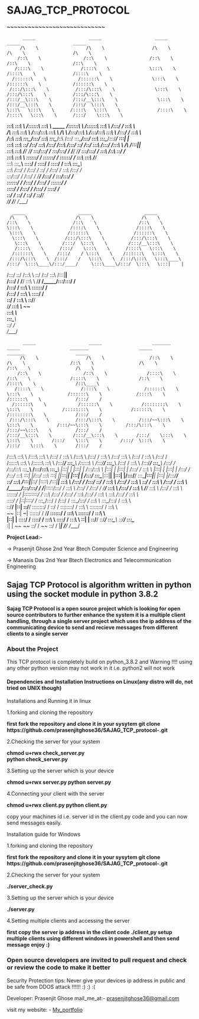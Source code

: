<h1><strong>SAJAG_TCP_PROTOCOL</strong></h1>
<p><strong>~~~~~~~~~~~~~~~~~~~~~~~~~~~~</strong></p>




          _____                    _____                    _____                    _____                    _____                                                                         
         /\    \                  /\    \                  /\    \                  /\    \                  /\    \                                                                        
        /::\    \                /::\    \                /::\    \                /::\    \                /::\    \                                                                       
       /::::\    \              /::::\    \               \:::\    \              /::::\    \              /::::\    \                                                                      
      /::::::\    \            /::::::\    \               \:::\    \            /::::::\    \            /::::::\    \                                                                     
     /:::/\:::\    \          /:::/\:::\    \               \:::\    \          /:::/\:::\    \          /:::/\:::\    \                                                                    
    /:::/__\:::\    \        /:::/__\:::\    \               \:::\    \        /:::/__\:::\    \        /:::/  \:::\    \                                                                   
    \:::\   \:::\    \      /::::\   \:::\    \              /::::\    \      /::::\   \:::\    \      /:::/    \:::\    \                                                                  
  ___\:::\   \:::\    \    /::::::\   \:::\    \    _____   /::::::\    \    /::::::\   \:::\    \    /:::/    / \:::\    \                                                                 
 /\   \:::\   \:::\    \  /:::/\:::\   \:::\    \  /\    \ /:::/\:::\    \  /:::/\:::\   \:::\    \  /:::/    /   \:::\ ___\                                                                
/::\   \:::\   \:::\____\/:::/  \:::\   \:::\____\/::\    /:::/  \:::\____\/:::/  \:::\   \:::\____\/:::/____/  ___\:::|    |                                                               
\:::\   \:::\   \::/    /\::/    \:::\  /:::/    /\:::\  /:::/    \::/    /\::/    \:::\  /:::/    /\:::\    \ /\  /:::|____|                                                               
 \:::\   \:::\   \/____/  \/____/ \:::\/:::/    /  \:::\/:::/    / \/____/  \/____/ \:::\/:::/    /  \:::\    /::\ \::/    /                                                                
  \:::\   \:::\    \               \::::::/    /    \::::::/    /                    \::::::/    /    \:::\   \:::\ \/____/                                                                 
   \:::\   \:::\____\               \::::/    /      \::::/    /                      \::::/    /      \:::\   \:::\____\                                                                   
    \:::\  /:::/    /               /:::/    /        \::/    /                       /:::/    /        \:::\  /:::/    /                                                                   
     \:::\/:::/    /               /:::/    /          \/____/                       /:::/    /          \:::\/:::/    /                                                                    
      \::::::/    /               /:::/    /                                        /:::/    /            \::::::/    /                                                                     
       \::::/    /               /:::/    /                                        /:::/    /              \::::/    /                                                                      
        \::/    /                \::/    /                                         \::/    /                \::/____/                                                                       
         \/____/                  \/____/                                           \/____/                                                                                                 
                                                                                                                                                                                            
                                                                                                                                                                                            
                                                                                                                                                                                            
                                                                                                                                                                                            
                                                                                                                                                                                            
                                                                                                                                                                                            
                                                                                                                                                                                            
                                                                                                                                                                                            
                                                                                                                                                                                            
                                                                                                                                                                                            
                                                                                                                                                                                            
                                                                                                                                                                                            
                                                                                                                                                                                            
                                                                                                                                                                                            
                                                                                                                                                                                            
                                                                                                                                                                                            
                                                                                                                                                                                            
                                                                                                                                                                                            
                                                                                                                                                                                            
                                                                                                                                                                                            
                                                                                                                                                                                            
                                                                                                                                                                                            
                                                                                                                                                                                            
      _____                    _____                    _____                                                                                                                               
     /\    \                  /\    \                  /\    \                                                                                                                              
    /::\    \                /::\    \                /::\    \                                                                                                                             
    \:::\    \              /::::\    \              /::::\    \                                                                                                                            
     \:::\    \            /::::::\    \            /::::::\    \                                                                                                                           
      \:::\    \          /:::/\:::\    \          /:::/\:::\    \                                                                                                                          
       \:::\    \        /:::/  \:::\    \        /:::/__\:::\    \                                                                                                                         
       /::::\    \      /:::/    \:::\    \      /::::\   \:::\    \                                                                                                                        
      /::::::\    \    /:::/    / \:::\    \    /::::::\   \:::\    \                                                                                                                       
     /:::/\:::\    \  /:::/    /   \:::\    \  /:::/\:::\   \:::\____\                                                                                                                      
    /:::/  \:::\____\/:::/____/     \:::\____\/:::/  \:::\   \:::|    |                                                                                                                     
   /:::/    \::/    /\:::\    \      \::/    /\::/    \:::\  /:::|____|                                                                                                                     
  /:::/    / \/____/  \:::\    \      \/____/  \/_____/\:::\/:::/    /                                                                                                                      
 /:::/    /            \:::\    \                       \::::::/    /                                                                                                                       
/:::/    /              \:::\    \                       \::::/    /                                                                                                                        
\::/    /                \:::\    \                       \::/____/                                                                                                                         
 \/____/                  \:::\    \                       ~~                                                                                                                               
                           \:::\    \                                                                                                                                                       
                            \:::\____\                                                                                                                                                      
                             \::/    /                                                                                                                                                      
                              \/____/                                                                                                                                                       
                                                                                                                                                                                            
                                                                                                                                                                                            
                                                                                                                                                                                            
                                                                                                                                                                                            
                                                                                                                                                                                            
                                                                                                                                                                                            
                                                                                                                                                                                            
                                                                                                                                                                                            
                                                                                                                                                                                            
                                                                                                                                                                                            
                                                                                                                                                                                            
                                                                                                                                                                                            
                                                                                                                                                                                            
                                                                                                                                                                                            
                                                                                                                                                                                            
                                                                                                                                                                                            
                                                                                                                                                                                            
                                                                                                                                                                                            
                                                                                                                                                                                            
                                                                                                                                                                                            
                                                                                                                                                                                            
                                                                                                                                                                                            
                                                                                                                                                                                            
          _____                    _____                   _______               _____                   _______                   _____                   _______                   _____  
         /\    \                  /\    \                 /::\    \             /\    \                 /::\    \                 /\    \                 /::\    \                 /\    \ 
        /::\    \                /::\    \               /::::\    \           /::\    \               /::::\    \               /::\    \               /::::\    \               /::\____\
       /::::\    \              /::::\    \             /::::::\    \          \:::\    \             /::::::\    \             /::::\    \             /::::::\    \             /:::/    /
      /::::::\    \            /::::::\    \           /::::::::\    \          \:::\    \           /::::::::\    \           /::::::\    \           /::::::::\    \           /:::/    / 
     /:::/\:::\    \          /:::/\:::\    \         /:::/~~\:::\    \          \:::\    \         /:::/~~\:::\    \         /:::/\:::\    \         /:::/~~\:::\    \         /:::/    /  
    /:::/__\:::\    \        /:::/__\:::\    \       /:::/    \:::\    \          \:::\    \       /:::/    \:::\    \       /:::/  \:::\    \       /:::/    \:::\    \       /:::/    /   
   /::::\   \:::\    \      /::::\   \:::\    \     /:::/    / \:::\    \         /::::\    \     /:::/    / \:::\    \     /:::/    \:::\    \     /:::/    / \:::\    \     /:::/    /    
  /::::::\   \:::\    \    /::::::\   \:::\    \   /:::/____/   \:::\____\       /::::::\    \   /:::/____/   \:::\____\   /:::/    / \:::\    \   /:::/____/   \:::\____\   /:::/    /     
 /:::/\:::\   \:::\____\  /:::/\:::\   \:::\____\ |:::|    |     |:::|    |     /:::/\:::\    \ |:::|    |     |:::|    | /:::/    /   \:::\    \ |:::|    |     |:::|    | /:::/    /      
/:::/  \:::\   \:::|    |/:::/  \:::\   \:::|    ||:::|____|     |:::|    |    /:::/  \:::\____\|:::|____|     |:::|    |/:::/____/     \:::\____\|:::|____|     |:::|    |/:::/____/       
\::/    \:::\  /:::|____|\::/   |::::\  /:::|____| \:::\    \   /:::/    /    /:::/    \::/    / \:::\    \   /:::/    / \:::\    \      \::/    / \:::\    \   /:::/    / \:::\    \       
 \/_____/\:::\/:::/    /  \/____|:::::\/:::/    /   \:::\    \ /:::/    /    /:::/    / \/____/   \:::\    \ /:::/    /   \:::\    \      \/____/   \:::\    \ /:::/    /   \:::\    \      
          \::::::/    /         |:::::::::/    /     \:::\    /:::/    /    /:::/    /             \:::\    /:::/    /     \:::\    \                \:::\    /:::/    /     \:::\    \     
           \::::/    /          |::|\::::/    /       \:::\__/:::/    /    /:::/    /               \:::\__/:::/    /       \:::\    \                \:::\__/:::/    /       \:::\    \    
            \::/____/           |::| \::/____/         \::::::::/    /     \::/    /                 \::::::::/    /         \:::\    \                \::::::::/    /         \:::\    \   
             ~~                 |::|  ~|                \::::::/    /       \/____/                   \::::::/    /           \:::\    \                \::::::/    /           \:::\    \  
                                |::|   |                 \::::/    /                                   \::::/    /             \:::\    \                \::::/    /             \:::\    \ 
                                \::|   |                  \::/____/                                     \::/____/               \:::\____\                \::/____/               \:::\____\
                                 \:|   |                   ~~                                            ~~                      \::/    /                 ~~                      \::/    /
                                  \|___|                                                                                          \/____/                                           \/____/ 
                                                                                                                                                                                            




<strong>Project Lead:-</strong>
 
 -> Prasenjit Ghose 2nd Year Btech Computer Science and Engineering 

 -> Manasis Das 2nd Year Btech Electronics and Telecommunication Engineering 


<h2>Sajag TCP Protocol is algorithm written in python using the socket module in python 3.8.2</h2>

<p><strong>Sajag TCP Protocol is a open source project which is looking for open source contributors to further enhance the system it is a multiple client handling, through a single server project which uses the ip address of the communicating device to send and recieve messages from different clients to a single server</strong></p>

<h3>About the Project</h3>
<p>This TCP protocol is completely build on python_3.8.2 and Warning !!!! using any other python version may not work in it i.e. python2 will not work </p>

<h4>Dependencies and Installation Instructions on Linux(any distro will do, not tried on UNIX though)</h4>



Installations and Running it in linux

1.forking and cloning the repository


<strong>
first fork the repository and clone it in your sysytem
git clone https://github.com/prasenjitghose36/SAJAG_TCP_protocol-.git
</strong>



2.Checking the server for your system


<strong>chmod u+rwx check_server.py                
python check_server.py                             
</strong>


3.Setting up the server which is your device


<strong>
chmod u+rwx server.py                          
python server.py                                 
</strong>



4.Connecting your client with the server



<strong>
chmod u+rwx client.py
python client.py
</strong>



copy your machines id i.e. server id in the client.py code
and you can now send messages easily.


Installation guide for Windows


1.forking and cloning the repository



<strong>
first fork the repository and clone it in your sysytem
git clone https://github.com/prasenjitghose36/SAJAG_TCP_protocol-.git
</strong>



2.Checking the server for your system




<strong>
./server_check.py                               
</strong>



3.Setting up the server which is your device



<strong>
./server.py                                     
</strong>



4.Setting multiple clients and accessing the server



<strong>
first copy the server ip address in the client code
./client,py
setup multiple clients using different windows in powershell and then send message enjoy :)
</strong>



<h3><strong>Open source developers are invited to pull request and check or review the code to make it better</strong></h3>

Security Protection tips:
Never give your devices ip address in public and be safe from DDOS attack !!!!!! :) :) :(

Developer: Prasenjit Ghose
mail_me_at:- prasenjitghose36@gmail.com

visit my website: - <a href=https://prasenjitghose36.github.io/V_1.0>My_portfolio</a>


































